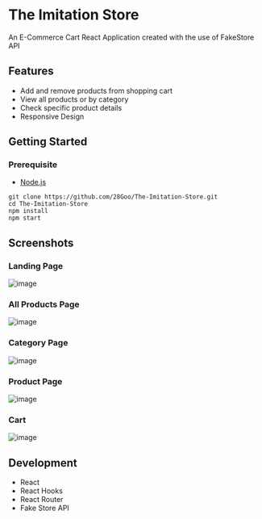 # The Imitation Store

An E-Commerce Cart React Application created with the use of FakeStore API

## Features

-   Add and remove products from shopping cart
-   View all products or by category
-   Check specific product details
-   Responsive Design

## Getting Started


### Prerequisite

-   [Node.js](https://nodejs.org/en/)

```
git clone https://github.com/28Goo/The-Imitation-Store.git
cd The-Imitation-Store
npm install
npm start
```

## Screenshots

### Landing Page

![image](https://user-images.githubusercontent.com/77486220/132814378-6a779c31-515e-43c4-b2a5-7eebb637a45e.png)

### All Products Page

![image](https://user-images.githubusercontent.com/77486220/132814437-78b6d7e3-a54a-4a4a-99bb-fc43cab530e6.png)

### Category Page

![image](https://user-images.githubusercontent.com/77486220/132814878-f68ee0ec-d352-4829-81b2-ae69bf7957b0.png)

### Product Page

![image](https://user-images.githubusercontent.com/77486220/132814513-40ec83ff-8005-4472-ae39-4dd34509e2f6.png)

### Cart

![image](https://user-images.githubusercontent.com/77486220/132814591-87ecf413-6009-418d-8e87-64cb64b57ff0.png)


## Development

-   React
-   React Hooks
-   React Router
-   Fake Store API
